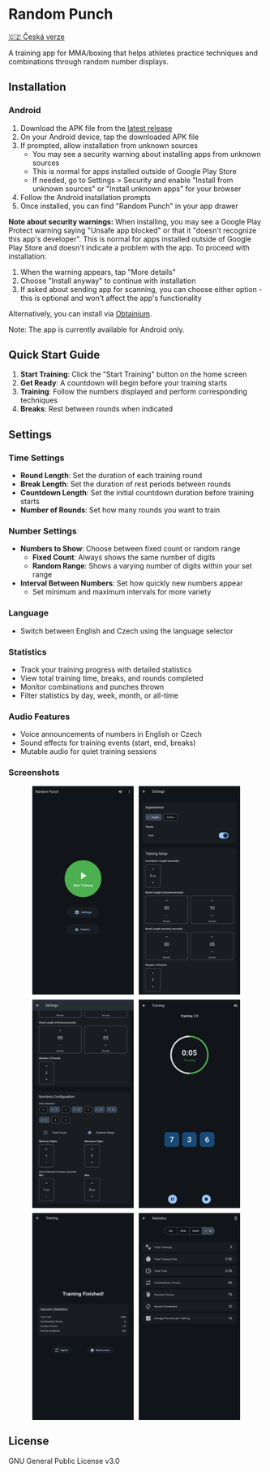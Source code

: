 # Random Punch

[🇨🇿 Česká verze](README_CS.md)

A training app for MMA/boxing that helps athletes practice techniques and combinations through random number displays.

## Installation

### Android
1. Download the APK file from the [latest release](https://github.com/sodomak/random-punch/releases/latest)
2. On your Android device, tap the downloaded APK file
3. If prompted, allow installation from unknown sources
   - You may see a security warning about installing apps from unknown sources
   - This is normal for apps installed outside of Google Play Store
   - If needed, go to Settings > Security and enable "Install from unknown sources" or "Install unknown apps" for your browser
4. Follow the Android installation prompts
5. Once installed, you can find "Random Punch" in your app drawer

**Note about security warnings:** When installing, you may see a Google Play Protect warning saying "Unsafe app blocked" or that it "doesn't recognize this app's developer". This is normal for apps installed outside of Google Play Store and doesn't indicate a problem with the app. To proceed with installation:
1. When the warning appears, tap "More details"
2. Choose "Install anyway" to continue with installation
3. If asked about sending app for scanning, you can choose either option - this is optional and won't affect the app's functionality

Alternatively, you can install via [Obtainium](https://github.com/ImranR98/Obtainium).

Note: The app is currently available for Android only.

## Quick Start Guide

1. **Start Training**: Click the "Start Training" button on the home screen
2. **Get Ready**: A countdown will begin before your training starts
3. **Training**: Follow the numbers displayed and perform corresponding techniques
4. **Breaks**: Rest between rounds when indicated

## Settings

### Time Settings
- **Round Length**: Set the duration of each training round
- **Break Length**: Set the duration of rest periods between rounds
- **Countdown Length**: Set the initial countdown duration before training starts
- **Number of Rounds**: Set how many rounds you want to train

### Number Settings
- **Numbers to Show**: Choose between fixed count or random range
  - **Fixed Count**: Always shows the same number of digits
  - **Random Range**: Shows a varying number of digits within your set range
- **Interval Between Numbers**: Set how quickly new numbers appear
  - Set minimum and maximum intervals for more variety

### Language
- Switch between English and Czech using the language selector

### Statistics
- Track your training progress with detailed statistics
- View total training time, breaks, and rounds completed
- Monitor combinations and punches thrown
- Filter statistics by day, week, month, or all-time

### Audio Features
- Voice announcements of numbers in English or Czech
- Sound effects for training events (start, end, breaks)
- Mutable audio for quiet training sessions

### Screenshots

<div style="display: flex; flex-wrap: wrap; gap: 10px; justify-content: center;">
    <img src="screenshots/1.main.png" width="200" alt="Main Screen">
    <img src="screenshots/2.settings.png" width="200" alt="Settings Screen - Time">
    <img src="screenshots/3.settings.png" width="200" alt="Settings Screen - Numbers">
    <img src="screenshots/4.training.png" width="200" alt="Training Screen">
    <img src="screenshots/5.finished_training.png" width="200" alt="Training Summary">
    <img src="screenshots/6.stats.png" width="200" alt="Statistics Screen">
</div>

## License
GNU General Public License v3.0
